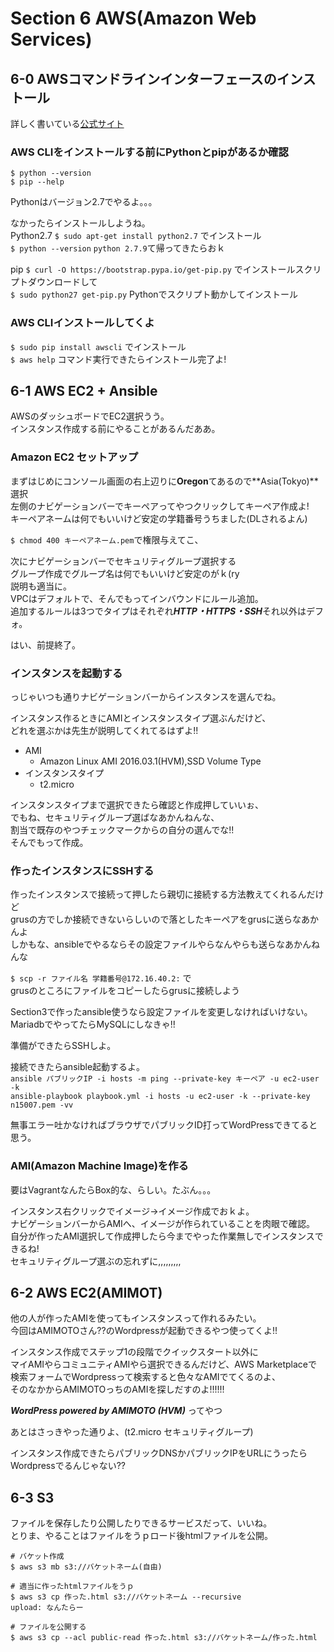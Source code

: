 # Section 6 AWS(Amazon Web Services)  
  
## 6-0 AWSコマンドラインインターフェースのインストール  
  
詳しく書いている[公式サイト](http://docs.aws.amazon.com/ja_jp/cli/latest/userguide/installing.html#install-with-pip)  
  
### AWS CLIをインストールする前にPythonとpipがあるか確認  
  
` $ python --version `  
` $ pip --help `  
  
Pythonはバージョン2.7でやるよ。。。  
  
なかったらインストールしようね。  
Python2.7 ` $ sudo apt-get install python2.7 ` でインストール  
` $ python --version ` ` python 2.7.9 `て帰ってきたらおｋ  

pip ` $ curl -O https://bootstrap.pypa.io/get-pip.py ` でインストールスクリプトダウンロードして  
` $ sudo python27 get-pip.py ` Pythonでスクリプト動かしてインストール  
  
### AWS CLIインストールしてくよ  
  
` $ sudo pip install awscli ` でインストール  
` $ aws help ` コマンド実行できたらインストール完了よ!  
  
## 6-1 AWS EC2 + Ansible  
  
AWSのダッシュボードでEC2選択うう。  
インスタンス作成する前にやることがあるんだああ。  
  
### Amazon EC2 セットアップ  
  
まずはじめにコンソール画面の右上辺りに**Oregon**てあるので**Asia(Tokyo)**選択  
左側のナビゲーションバーでキーペアってやつクリックしてキーペア作成よ!  
キーペアネームは何でもいいけど安定の学籍番号うちました(DLされるよん)  
  
` $ chmod 400 キーペアネーム.pem `で権限与えてこ、  
  
次にナビゲーションバーでセキュリティグループ選択する  
グループ作成でグループ名は何でもいいけど安定のがｋ(ry   
説明も適当に。  
VPCはデフォルトで、そんでもってインバウンドにルール追加。  
追加するルールは3つでタイプはそれぞれ***HTTP・HTTPS・SSH***それ以外はデフォ。  
  
  
はい、前提終了。  
  
### インスタンスを起動する  
  
っじゃいつも通りナビゲーションバーからインスタンスを選んでね。  
  
インスタンス作るときにAMIとインスタンスタイプ選ぶんだけど、  
どれを選ぶかは先生が説明してくれてるはずよ!!  
  
- AMI  
  - Amazon Linux AMI 2016.03.1(HVM),SSD Volume Type  
- インスタンスタイプ  
  - t2.micro  
  
  
インスタンスタイプまで選択できたら確認と作成押していいぉ、  
でもね、セキュリティグループ選ばなあかんねんな、  
割当で既存のやつチェックマークからの自分の選んでな!!  
そんでもって作成。  
  
### 作ったインスタンスにSSHする  
  
作ったインスタンスで接続って押したら親切に接続する方法教えてくれるんだけど  
grusの方でしか接続できないらしいので落としたキーペアをgrusに送らなあかんよ  
しかもな、ansibleでやるならその設定ファイルやらなんやらも送らなあかんねんな  
  
` $ scp -r ファイル名 学籍番号@172.16.40.2: ` で  
grusのところにファイルをコピーしたらgrusに接続しよう  
  
Section3で作ったansible使うなら設定ファイルを変更しなければいけない。  
MariadbでやってたらMySQLにしなきゃ!!  
  
準備ができたらSSHしよ。  
  
  
接続できたらansible起動するよ。  
` ansible パブリックIP -i hosts -m ping --private-key キーペア -u ec2-user -k `   
` ansible-playbook playbook.yml -i hosts -u ec2-user -k --private-key n15007.pem -vv `  
  
無事エラー吐かなければブラウザでパブリックID打ってWordPressできてると思う。  
  
### AMI(Amazon Machine Image)を作る  
  
要はVagrantなんたらBox的な、らしい。たぶん。。。  
  
インスタンス右クリックでイメージ→イメージ作成でおｋよ。  
ナビゲーションバーからAMIへ、イメージが作られていることを肉眼で確認。  
自分が作ったAMI選択して作成押したら今までやった作業無しでインスタンスできるね!  
セキュリティグループ選ぶの忘れずに,,,,,,,,,  
  
## 6-2 AWS EC2(AMIMOT)  
  
他の人が作ったAMIを使ってもインスタンスって作れるみたい。  
今回はAMIMOTOさん??のWordpressが起動できるやつ使ってくよ!!  
  
インスタンス作成でステップ1の段階でクイックスタート以外に  
マイAMIやらコミュニティAMIやら選択できるんだけど、AWS Marketplaceで  
検索フォームでWordpressって検索すると色々なAMIでてくるのよ、  
そのなかからAMIMOTOっちのAMIを探しだすのよ!!!!!!  
  
***WordPress powered by AMIMOTO (HVM)*** ってやつ  
  
あとはさっきやった通りよ、(t2.micro セキュリティグループ)  
  
  
インスタンス作成できたらパブリックDNSかパブリックIPをURLにうったらWordpressでるんじゃない??  
  
  
## 6-3 S3  
  
ファイルを保存したり公開したりできるサービスだって、いいね。  
とりま、やることはファイルをうｐロード後htmlファイルを公開。  
  
  
```
# バケット作成
$ aws s3 mb s3://バケットネーム(自由)

# 適当に作ったhtmlファイルをうｐ
$ aws s3 cp 作った.html s3://バケットネーム --recursive
upload: なんたらー

# ファイルを公開する
$ aws s3 cp --acl public-read 作った.html s3://バケットネーム/作った.html

```


